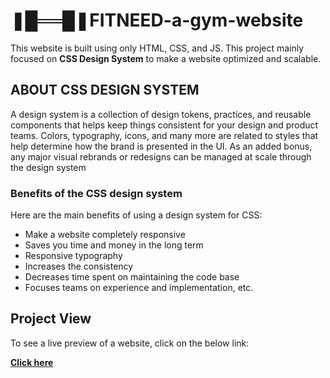 # ❚█══█❚FITNEED-a-gym-website

This website is built using only HTML, CSS, and JS. This project mainly focused on **CSS Design System** to make a website optimized and scalable.

## ABOUT CSS DESIGN SYSTEM
A design system is a collection of design tokens, practices, and reusable components that helps keep things consistent for your design and product teams. Colors, typography, icons, and many more are related to styles that help determine how the brand is presented in the UI. As an added bonus, any major visual rebrands or redesigns can be managed at scale through the design system


### Benefits of the CSS design system

Here are the main benefits of using a design system for CSS:
- Make a website completely responsive
- Saves you time and money in the long term
- Responsive typography
- Increases the consistency 
- Decreases time spent on maintaining the code base 
- Focuses teams on experience and implementation, etc.

## Project View
To see a live preview of a website, click on the below link:

[**Click here**](https://al-basit.github.io/FITNEED-a-gym-website/)

